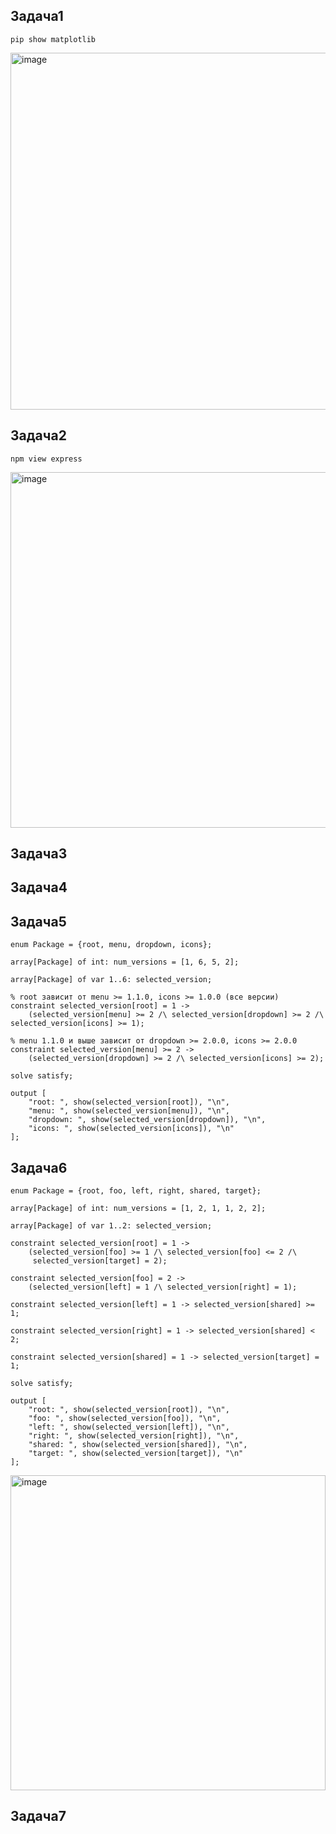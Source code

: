 ## Задача1
```
pip show matplotlib
```
<img width="571" alt="image" src="https://github.com/user-attachments/assets/45e633f0-3a07-4d05-8400-f1acfbaac1c0">


## Задача2
```
npm view express
```
<img width="569" alt="image" src="https://github.com/user-attachments/assets/48fb078b-93c1-47f3-9af2-be785177bd5e">


## Задача3

## Задача4

## Задача5
```
enum Package = {root, menu, dropdown, icons};

array[Package] of int: num_versions = [1, 6, 5, 2];

array[Package] of var 1..6: selected_version;

% root зависит от menu >= 1.1.0, icons >= 1.0.0 (все версии)
constraint selected_version[root] = 1 -> 
    (selected_version[menu] >= 2 /\ selected_version[dropdown] >= 2 /\ selected_version[icons] >= 1);

% menu 1.1.0 и выше зависит от dropdown >= 2.0.0, icons >= 2.0.0
constraint selected_version[menu] >= 2 -> 
    (selected_version[dropdown] >= 2 /\ selected_version[icons] >= 2);

solve satisfy;

output [
    "root: ", show(selected_version[root]), "\n",
    "menu: ", show(selected_version[menu]), "\n",
    "dropdown: ", show(selected_version[dropdown]), "\n",
    "icons: ", show(selected_version[icons]), "\n"
];

```

## Задача6
```
enum Package = {root, foo, left, right, shared, target};

array[Package] of int: num_versions = [1, 2, 1, 1, 2, 2];

array[Package] of var 1..2: selected_version;

constraint selected_version[root] = 1 -> 
    (selected_version[foo] >= 1 /\ selected_version[foo] <= 2 /\
     selected_version[target] = 2);

constraint selected_version[foo] = 2 -> 
    (selected_version[left] = 1 /\ selected_version[right] = 1);

constraint selected_version[left] = 1 -> selected_version[shared] >= 1;

constraint selected_version[right] = 1 -> selected_version[shared] < 2;

constraint selected_version[shared] = 1 -> selected_version[target] = 1;

solve satisfy;

output [
    "root: ", show(selected_version[root]), "\n",
    "foo: ", show(selected_version[foo]), "\n",
    "left: ", show(selected_version[left]), "\n",
    "right: ", show(selected_version[right]), "\n",
    "shared: ", show(selected_version[shared]), "\n",
    "target: ", show(selected_version[target]), "\n"
];
```
<img width="504" alt="image" src="https://github.com/user-attachments/assets/65d7e0d9-b3e3-476d-8657-ccb453173701">


## Задача7
